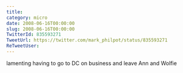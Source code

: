 ```yaml
---
title: 
category: micro
date: 2008-06-16T00:00:00
slug: 2008-06-16T00:00:00
TwitterId: 835593271
TweetUrl: https://twitter.com/mark_philpot/status/835593271
ReTweetUser: 
---
```


lamenting having to go to DC on business and leave Ann and Wolfie